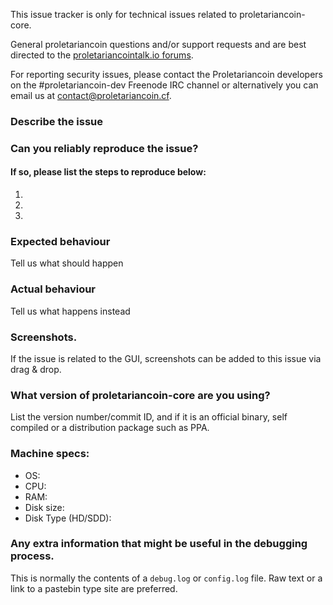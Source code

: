 <!--- Remove sections that do not apply -->

This issue tracker is only for technical issues related to proletariancoin-core.

General proletariancoin questions and/or support requests and are best directed to the [proletariancointalk.io forums](https://proletariancointalk.io/).

For reporting security issues, please contact the Proletariancoin developers on the #proletariancoin-dev Freenode IRC channel or alternatively you can email us at contact@proletariancoin.cf.

### Describe the issue

### Can you reliably reproduce the issue?
#### If so, please list the steps to reproduce below:
1.
2.
3.

### Expected behaviour
Tell us what should happen

### Actual behaviour
Tell us what happens instead

### Screenshots.
If the issue is related to the GUI, screenshots can be added to this issue via drag & drop.

### What version of proletariancoin-core are you using?
List the version number/commit ID, and if it is an official binary, self compiled or a distribution package such as PPA.

### Machine specs:
- OS:
- CPU:
- RAM:
- Disk size:
- Disk Type (HD/SDD):

### Any extra information that might be useful in the debugging process.
This is normally the contents of a `debug.log` or `config.log` file. Raw text or a link to a pastebin type site are preferred.
